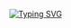 [![Typing SVG](https://readme-typing-svg.herokuapp.com?font=comfortaa&color=%FFFFFF&size=25&height=40&lines=致梦中人)](https://git.io/typing-svg)
